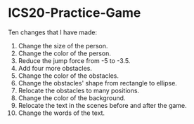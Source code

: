 # ICS20-Practice-Game
Ten changes that I have made:
  1. Change the size of the person.
  2. Change the color of the person.
  3. Reduce the jump force from -5 to -3.5.
  4. Add four more obstacles.
  5. Change the color of the obstacles.
  6. Change the obstacles' shape from rectangle to ellipse.
  7. Relocate the obstacles to many positions.
  8. Change the color of the background.
  9. Relocate the text in the scenes before and after the game.
  10. Change the words of the text.
